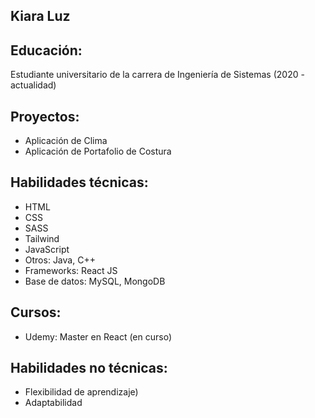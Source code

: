 <h2>Kiara Luz</h2>
<h2>Educación:</h2>
<p>Estudiante universitario de la carrera de Ingeniería de Sistemas (2020 - actualidad)</p>

<h2>Proyectos: </h2>
<ul>
  <a href="https://costura.netlify.app" style="text-decoration: none;"><li>Aplicación de Clima</li></a>
  <a href="https://climate-by-city.netlify.app" style="text-decoration: none;"><li>Aplicación de Portafolio de Costura</li></a>
</ul>

<h2>Habilidades técnicas: </h2>
<ul> 
  <li>HTML</li>
  <li>CSS</li>
  <li>SASS</li>
  <li>Tailwind</li>
  <li>JavaScript</li>
  <li>Otros: Java, C++</li>
  <li>Frameworks: React JS</li>
  <li>Base de datos: MySQL, MongoDB</li>
</ul>

<h2>Cursos: </h2>
<ul>
  <li>Udemy: Master en React (en curso)</li>
</ul>

<h2>Habilidades no técnicas: </h2>
<ul>
  <li>Flexibilidad de aprendizaje)</li>
  <li>Adaptabilidad</li>
</ul>
